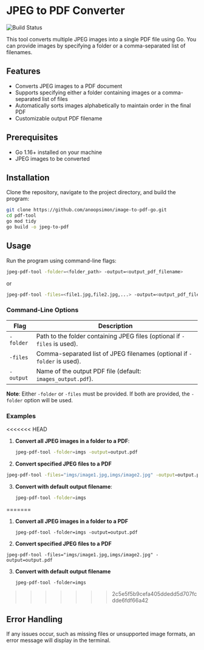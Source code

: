 
# JPEG to PDF Converter

![Build Status](https://github.com/anoopsimon/jpeg-pdf-tool/actions/workflows/go.yml/badge.svg)


This tool converts multiple JPEG images into a single PDF file using Go. You can provide images by specifying a folder or a comma-separated list of filenames.

## Features

- Converts JPEG images to a PDF document
- Supports specifying either a folder containing images or a comma-separated list of files
- Automatically sorts images alphabetically to maintain order in the final PDF
- Customizable output PDF filename

## Prerequisites

- Go 1.16+ installed on your machine
- JPEG images to be converted

## Installation

Clone the repository, navigate to the project directory, and build the program:
```bash
git clone https://github.com/anoopsimon/image-to-pdf-go.git
cd pdf-tool
go mod tidy
go build -o jpeg-to-pdf
```

## Usage

Run the program using command-line flags:

```bash
jpeg-pdf-tool -folder=<folder_path> -output=<output_pdf_filename>
```
or
```bash
jpeg-pdf-tool -files=<file1.jpg,file2.jpg,...> -output=<output_pdf_filename>
```

### Command-Line Options

| Flag        | Description                                                                  |
|-------------|------------------------------------------------------------------------------|
| `-folder`   | Path to the folder containing JPEG files (optional if `-files` is used).    |
| `-files`    | Comma-separated list of JPEG filenames (optional if `-folder` is used).      |
| `-output`   | Name of the output PDF file (default: `images_output.pdf`).                 |

**Note**: Either `-folder` or `-files` must be provided. If both are provided, the `-folder` option will be used.

### Examples

<<<<<<< HEAD
1. **Convert all JPEG images in a folder to a PDF**:
   
   ```bash
   jpeg-pdf-tool -folder=imgs -output=output.pdf
   ```

2. **Convert specified JPEG files to a PDF**

  ```bash
  jpeg-pdf-tool -files="imgs/image1.jpg,imgs/image2.jpg" -output=output.pdf

   ```

3. **Convert with default output filename**:
  
   ```bash
   jpeg-pdf-tool -folder=imgs
   ```
=======
1. **Convert all JPEG images in a folder to a PDF**

   
   `jpeg-pdf-tool -folder=imgs -output=output.pdf`

3. **Convert specified JPEG files to a PDF**

   
  `jpeg-pdf-tool -files="imgs/image1.jpg,imgs/image2.jpg" -output=output.pdf`


3. **Convert with default output filename**

   `jpeg-pdf-tool -folder=imgs`
>>>>>>> 2c5e5f5b9cefa405ddedd5d707fcdde6fdf66a42

## Error Handling

If any issues occur, such as missing files or unsupported image formats, an error message will display in the terminal.
